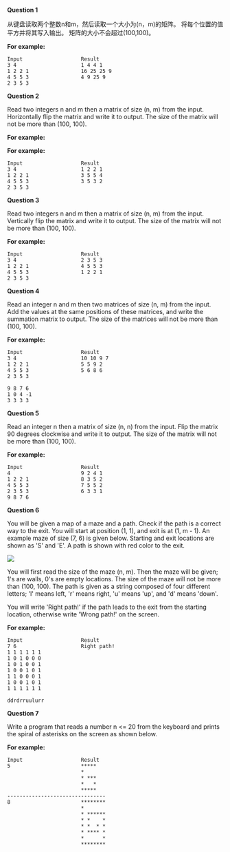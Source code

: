 **Question 1**

从键盘读取两个整数n和m，然后读取一个大小为(n，m)的矩阵。 将每个位置的值平方并将其写入输出。 矩阵的大小不会超过(100,100)。

**For example:**

```
Input                   Result
3 4                     1 4 4 1
1 2 2 1                 16 25 25 9
4 5 5 3                 4 9 25 9
2 3 5 3
```

**Question 2**

Read two integers n and m then a matrix of size (n, m) from the input. Horizontally flip the matrix and write it to output. The size of the matrix will not be more than (100, 100).

**For example:**


**For example:**

```
Input                   Result
3 4                     1 2 2 1
1 2 2 1                 3 5 5 4
4 5 5 3                 3 5 3 2
2 3 5 3
```

**Question 3**

Read two integers n and m then a matrix of size (n, m) from the input. Vertically flip the matrix and write it to output. The size of the matrix will not be more than (100, 100).

**For example:**

```
Input                   Result
3 4                     2 3 5 3
1 2 2 1                 4 5 5 3
4 5 5 3                 1 2 2 1
2 3 5 3
```

**Question 4**

Read an integer n and m then two matrices of size (n, m) from the input. Add the values at the same positions of these matrices, and write the summation matrix to output. The size of the matrices will not be more than (100, 100).

**For example:**

```
Input                   Result
3 4                     10 10 9 7
1 2 2 1                 5 5 9 2
4 5 5 3                 5 6 8 6
2 3 5 3

9 8 7 6
1 0 4 -1
3 3 3 3
```

**Question 5**

Read an integer n then a matrix of size (n, n) from the input. Flip the matrix 90 degrees clockwise and write it to output. The size of the matrix will not be more than (100, 100).

**For example:**

```
Input                   Result
4                       9 2 4 1
1 2 2 1                 8 3 5 2
4 5 5 3                 7 5 5 2
2 3 5 3                 6 3 3 1
9 8 7 6
```

**Question 6**

You will be given a map of a maze and a path. Check if the path is a correct way to the exit. You will start at position (1, 1), and exit is at (1, m - 1). An example maze of size (7, 6) is given below. Starting and exit locations are shown as 'S' and 'E'. A path is shown with red color to the exit.

![](http://legendary.cdn.play8.io/learnpython/img/day12/d12-p2.png)


You will first read the size of the maze (n, m). Then the maze will be given; 1's are walls, 0's are empty locations. The size of the maze will not be more than (100, 100). The path is given as a string composed of four different letters; 'l' means left, 'r' means right, 'u' means 'up', and 'd' means 'down'.

You will write 'Right path!' if the path leads to the exit from the starting location, otherwise write 'Wrong path!' on the screen.

**For example:**

```
Input                   Result
7 6                     Right path!
1 1 1 1 1 1 
1 0 1 0 0 0 
1 0 1 0 0 1 
1 0 0 1 0 1 
1 1 0 0 0 1 
1 0 0 1 0 1 
1 1 1 1 1 1 

ddrdrruulurr
```


**Question 7**

Write a program that reads a number n <= 20 from the keyboard and prints the spiral of asterisks on the screen as shown below.

**For example:**

```
Input                   Result
5                       *****
                        *     
                        * *** 
                        *   *
                        ***** 
--------------------------------
8                       ********
                        *
                        * ******
                        * *    *
                        * *  * *
                        * **** *
                        *      *
                        ********
```


